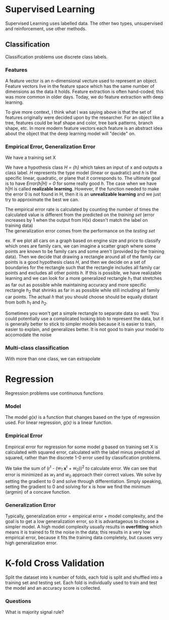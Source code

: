 # Supervised Learning
Supervised Learning uses labelled data. The other two types, unsupervised and reinforcement, use other methods.

## Classification

Classification problems use discrete class labels.

### Features

A feature vector is an n-dimensional vecture used to represent an object. Feature vectors live in the feature space which has the same number of dimensions as the data it holds. Feature extraction is often hand-coded; this was more common in older days. Today, we do feature extraction with deep learning.

To give more context, I think what I was saying above is that the set of features originally were decided upon by the researcher. For an object like a tree, features could be leaf shape and color, tree bark patterns, branch shape, etc. In more modern feature vectors each feature is an abstract idea about the object that the deep learning model will "decide" on.

### Empirical Error, Generalization Error

We have a training set X

We have a hypothesis class *H = {h}* which takes an input of x and outputs a class label. *H* represents the type model (linear or quadratic) and *h* is the specific linear, quadratic, or plane that it corresponds to. The ultimate goal is to have *Error(h|H) = 0* for some really good *h*. The case when we have h|H is called **realizable learning**. However, if the function needed to make the error 0 is not found in H, then it is an **unrealizable learning** and we just try to approximate the best we can.

The empirical error rate is calculated by counting the number of times the calculated value is different from the predicted on the *training set* (error increases by 1 when the output from H(x) doesn't match the label on training data)  
The generalization error comes from the performance on the *testing set*  

ex. If we plot all cars on a graph based on engine size and price to classify which ones are family cars, we can imagine a scatter graph where some points are known to be family cars and some aren't (provided by the training data). Then we decide that drawing a rectangle around all of the family car points is a good hypothesis class *H*, and then we decide on a set of boundaries for the rectangle such that the rectangle includes all family car points and excludes all other points *h*. If this is possible, we have realizable learning and we can look for a more generalized rectangle *h<sub>1</sub>* that stretches as far out as possible while maintaining accuracy and more specific rectangle *h<sub>2</sub>* that shrinks as far in as possible while still including all family car points. The actual *h* that you should choose should be equally distant from both *h<sub>1</sub>* and *h<sub>2</sub>*.  

Sometimes you won't get a simple rectangle to separate data so well. You could potentially use a complicated looking blob to represent the data, but it is generally better to stick to simpler models because it is easier to train, easier to explain, and generalizes better. It is not good to train your model to accomodate the noise

### Multi-class classification
With more than one class, we can extrapolate 

# Regression
Regression problems use continuous functions 

### Model
The model *g(x)* is a function that changes based on the type of regression used. For linear regression, *g(x)* is a linear function. 

### Empirical Error
Empirical error for regression for some model *g* based on training set X is calculated with squared error, calculated with the label minus predicted all squared, rather than the discrete 1-0 error used by classification problems. 

We take the sum of (r<sup>t</sup> - (*w<sub>1</sub>* **x**<sup>t</sup> + *w<sub>0</sub>*))<sup>2</sup> to calculate error. We can see that error is minimized as *w<sub>1</sub>* and *w<sub>0</sub>* approach their correct values. We solve by setting the gradient to 0 and solve through differentiation. Simply speaking, setting the gradient to 0 and solving for x is how we find the minimum (argmin) of a concave function. 

### Generalization Error
Typically, generalization error = empirical error + model complexity, and the goal is to get a low generalization error, so it is advantageous to choose a simpler model. A high model complexity usually results in **overfitting** which means it is trained to fit the noise in the data; this results in a very low empirical error, because it fits the training data completely, but causes very high generalization error. 

# K-fold Cross Validation
Split the dataset into k number of folds, each fold is split and shuffled into a training set and testing set. Each fold is individually used to train and test the model and an accuracy score is collected. 

### Questions
What is majority signal rule?